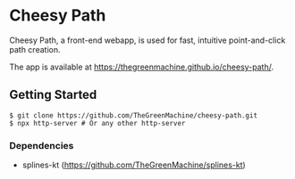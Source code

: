 # Cheesy Path
Cheesy Path, a front-end webapp, is used for fast, intuitive point-and-click path creation.

The app is available at https://thegreenmachine.github.io/cheesy-path/.

## Getting Started
```
$ git clone https://github.com/TheGreenMachine/cheesy-path.git
$ npx http-server # Or any other http-server
```

### Dependencies
- splines-kt (https://github.com/TheGreenMachine/splines-kt)

